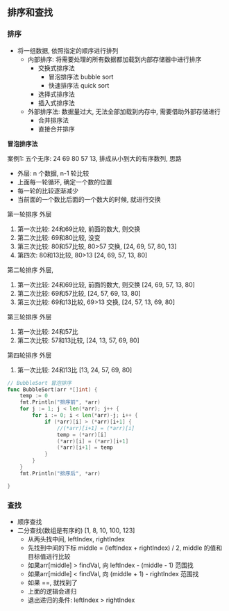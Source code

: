 ## 排序和查找

### 排序


- 将一组数据, 依照指定的顺序进行排列
  - 内部排序: 将需要处理的所有数据都加载到内部存储器中进行排序
    - 交换式排序法
      - 冒泡排序法 bubble sort
      - 快速排序法 quick sort
    - 选择式排序法
    - 插入式排序法
  - 外部排序法: 数据量过大, 无法全部加载到内存中, 需要借助外部存储进行
    - 合并排序法
    - 直接合并排序

**冒泡排序法**

案例1: 五个无序: 24 69 80 57 13, 排成从小到大的有序数列, 思路

- 外层: n 个数据, n-1 轮比较
- 上面每一轮循环, 确定一个数的位置
- 每一轮的比较逐渐减少
- 当前面的一个数比后面的一个数大的时候, 就进行交换

第一轮排序 外层

1. 第一次比较: 24和69比较, 前面的数大, 则交换
2. 第二次比较: 69和80比较, 没变
3. 第三次比较: 80和57比较, 80>57 交换, [24, 69, 57, 80, 13]
4. 第四次: 80和13比较, 80>13  [24, 69, 57, 13, 80]

第二轮排序 外层,

1. 第一次比较: 24和69比较, 前面的数大, 则交换 [24, 69, 57, 13, 80]
2. 第二次比较: 69和57比较, [24, 57, 69, 13, 80]
3. 第三次比较: 69和13比较, 69>13 交换, [24, 57, 13, 69, 80]


第三轮排序 外层

1. 第一次比较: 24和57比
2. 第二次比较: 57和13比较, [24, 13, 57, 69, 80]

第四轮排序 外层

1. 第一次比较: 24和13比 [13, 24, 57, 69, 80]

```go
// BubbleSort 冒泡排序
func BubbleSort(arr *[]int) {
	temp := 0
	fmt.Println("排序前", *arr)
	for j := 1; j < len(*arr); j++ {
		for i := 0; i < len(*arr)-j; i++ {
			if (*arr)[i] > (*arr)[i+1] {
				//(*arr)[i+1] = (*arr)[i]
				temp = (*arr)[i]
				(*arr)[i] = (*arr)[i+1]
				(*arr)[i+1] = temp
			}
		}
	}
	fmt.Println("排序后", *arr)

}
```

### 查找

- 顺序查找
- 二分查找(数组是有序的) [1, 8, 10, 100, 123]
  - 从两头找中间, leftIndex, rightIndex
  - 先找到中间的下标 middle = (leftIndex + rightIndex) / 2, middle 的值和目标值进行比较
  - 如果arr[middle] > findVal, 向 leftIndex - (middle - 1) 范围找
  - 如果arr[middle] < findVal, 向 (middle + 1) - rightIndex 范围找
  - 如果 ==, 就找到了
  - 上面的逻辑会递归
  - 退出递归的条件: leftIndex > rightIndex



























